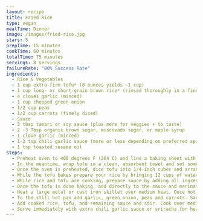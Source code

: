 ```yaml
---
layout: recipe
title: Fried Rice
type: vegan
mealTime: Dinner
image: /images/fried-rice.jpg
stars: 5
prepTime: 15 minutes
cookTime: 60 minutes
totalTime: 75 minutes
servings: 8 servings
failureRate: "80% Success Rate"
ingredients:
  - Rice & Vegetables
  - 1 cup extra-firm tofu* (8 ounces yields ~1 cup)
  - 1 cup long- or short-grain brown rice* (rinsed thoroughly in a fine mesh strainer)
  - 4 cloves garlic (minced)
  - 1 cup chopped green onion
  - 1/2 cup peas
  - 1/2 cup carrots (finely diced)
  - Sauce
  - 3 tbsp tamari or soy sauce (plus more for veggies + to taste)
  - 2 -3 Tbsp organic brown sugar, muscovado sugar, or maple syrup
  - 1 clove garlic (minced)
  - 1-2 tsp chili garlic sauce (more or less depending on preferred spice)
  - 1 tsp toasted sesame oil
steps:
  - Preheat oven to 400 degrees F (204 C) and line a baking sheet with parchment paper (or lightly grease with non-stick spray).
  - In the meantime, wrap tofu in a clean, absorbent towel and set something heavy on top (such as a cast iron skillet) to press out the liquid.
  - Once the oven is preheated, dice tofu into 1/4-inch cubes and arrange on baking sheet. Bake for 26-30 minutes. You’re looking for golden brown edges and a texture that’s firm to the touch. The longer it bakes, the firmer and crispier it will become, so if you’re looking for softer tofu remove from the oven around the 26-28 minute mark. I prefer crispy tofu, so I bake mine the full 30 minutes. Set aside.
  - While the tofu bakes prepare your rice by bringing 12 cups of water to a boil in a large pot. Once boiling, add rinsed rice and stir. Boil on high uncovered for 30 minutes, then strain for 10 seconds and return to pot removed from the heat. Cover with a lid and let steam for 10 minutes.
  - While rice and tofu are cooking, prepare sauce by adding all ingredients to a medium-size mixing bowl and whisking to combine. Taste and adjust flavor as needed, adding more tamari or soy for saltiness, peanut butter for creaminess, brown sugar for sweetness, or chili garlic sauce for heat.
  - Once the tofu is done baking, add directly to the sauce and marinate for 5 minutes, stirring occasionally.
  - Heat a large metal or cast iron skillet over medium heat. Once hot, use a slotted spoon to scoop the tofu into the pan leaving most of the sauce behind. Cook for 3-4 minutes, stirring occasionally, until deep golden brown on all sides (see photo). Lower heat if browning too quickly. Remove from pan and set aside.
  - To the still hot pan add garlic, green onion, peas and carrots. Sauté for 3-4 minutes, stirring occasionally, and season with 1 Tbsp (15 ml) tamari or soy sauce (amount as original recipe is written // adjust if altering batch size).
  - Add cooked rice, tofu, and remaining sauce and stir. Cook over medium-high heat for 3-4 minutes, stirring frequently.
  - Serve immediately with extra chili garlic sauce or sriracha for heat (optional). Crushed salted, roasted peanuts or cashews make a lovely additional garnish. Leftovers keep well in the refrigerator for 3-4 days, though best when fresh. Reheat in a skillet over medium heat or in the microwave.
---
```

